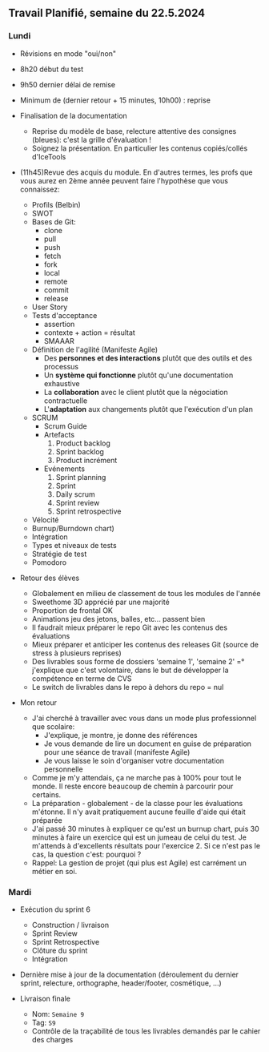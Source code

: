## Travail Planifié, semaine du 22.5.2024

### Lundi 

- Révisions en mode "oui/non"
- 8h20 début du test
- 9h50 dernier délai de remise
- Minimum de (dernier retour + 15 minutes, 10h00) : reprise
- Finalisation de la documentation
  - Reprise du modèle de base, relecture attentive des consignes (bleues): c'est la grille d'évaluation !
  - Soignez la présentation. En particulier les contenus copiés/collés d'IceTools
- (11h45)Revue des acquis du module. En d'autres termes, les profs que vous aurez en 2ème année peuvent faire l'hypothèse que vous connaissez:
  - Profils (Belbin)
  - SWOT
  - Bases de Git: 
    - clone
    - pull
    - push
    - fetch
    - fork
    - local
    - remote
    - commit
    - release
  - User Story
  - Tests d'acceptance
    - assertion
    - contexte + action = résultat
    - SMAAAR
  - Définition de l'agilité (Manifeste Agile)
    - Des **personnes et des interactions** plutôt que des outils et des processus
    - Un **système qui fonctionne** plutôt qu'une documentation exhaustive
    - La **collaboration** avec le client plutôt que la négociation contractuelle
    - L'**adaptation** aux changements plutôt que l'exécution d'un plan
  - SCRUM
    - Scrum Guide
    - Artefacts
      1. Product backlog
      2. Sprint backlog
      3. Product incrément
    - Evénements
      1. Sprint planning
      2. Sprint
      3. Daily scrum
      4. Sprint review
      5. Sprint retrospective
  - Vélocité
  - Burnup/Burndown chart)
  - Intégration
  - Types et niveaux de tests
  - Stratégie de test
  - Pomodoro

- Retour des élèves
  - Globalement en milieu de classement de tous les modules de l'année
  - Sweethome 3D apprécié par une majorité
  - Proportion de frontal OK
  - Animations jeu des jetons, balles, etc... passent bien
  - Il faudrait mieux préparer le repo Git avec les contenus des évaluations
  - Mieux préparer et anticiper les contenus des releases Git (source de stress à plusieurs reprises)
  - Des livrables sous forme de dossiers 'semaine 1', 'semaine 2' =° j'explique que c'est volontaire, dans le but de développer la compétence en terme de CVS
  - Le switch de livrables dans le repo à dehors du repo = nul

- Mon retour
  - J'ai cherché à travailler avec vous dans un mode plus professionnel que scolaire:
    - J'explique, je montre, je donne des références
    - Je vous demande de lire un document en guise de préparation pour une séance de travail (manifeste Agile)
    - Je vous laisse le soin d'organiser votre documentation personnelle
  - Comme je m'y attendais, ça ne marche pas à 100% pour tout le monde. Il reste encore beaucoup de chemin à parcourir pour certains. 
  - La préparation - globalement - de la classe pour les évaluations m'étonne. Il n'y avait pratiquement aucune feuille d'aide qui était préparée
  - J'ai passé 30 minutes à expliquer ce qu'est un burnup chart, puis 30 minutes à faire un exercice qui est un jumeau de celui du test. Je m'attends à d'excellents résultats pour l'exercice 2. Si ce n'est pas le cas, la question c'est: pourquoi ?  
  - Rappel: La gestion de projet (qui plus est Agile) est carrément un métier en soi.

### Mardi 

- Exécution du sprint 6
  - Construction / livraison
  - Sprint Review
  - Sprint Retrospective
  - Clôture du sprint
  - Intégration
- Dernière mise à jour de la documentation (déroulement du dernier sprint, relecture, orthographe, header/footer, cosmétique, ...)

- Livraison finale
  - Nom: `Semaine 9` 
  - Tag: `S9` 
  - Contrôle de la traçabilité de tous les livrables demandés par le cahier des charges